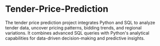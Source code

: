 # Tender-Price-Prediction
The tender price prediction project integrates Python and SQL to analyze tender data, uncover pricing patterns, bidding trends, and regional variations. It combines advanced SQL queries with Python's analytical capabilities for data-driven decision-making and predictive insights.
